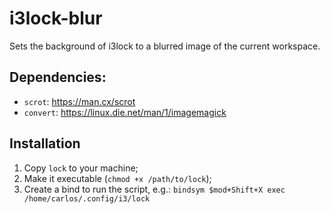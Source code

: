 # i3lock-blur

Sets the background of i3lock to a blurred image of the current workspace.

## Dependencies:
- `scrot`: https://man.cx/scrot
- `convert`: https://linux.die.net/man/1/imagemagick 

## Installation
1. Copy `lock` to your machine;
2. Make it executable (`chmod +x /path/to/lock`);
3. Create a bind to run the script, e.g.: `bindsym $mod+Shift+X exec /home/carlos/.config/i3/lock` 

